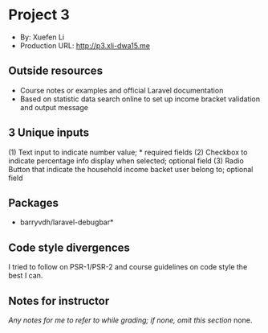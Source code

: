 # Project 3 
+ By: Xuefen Li
+ Production URL: http://p3.xli-dwa15.me  

## Outside resources 
+ Course notes or examples  and official Laravel documentation
+ Based on statistic data search online to set up income bracket validation and output message

## 3 Unique inputs 

(1) Text input to indicate number value; * required fields
(2) Checkbox to indicate percentage info display when selected; optional field
(3) Radio Button that indicate the household income backet user belong to; optional field 

## Packages 
+ barryvdh/laravel-debugbar*  

## Code style divergences 
I tried to follow on PSR-1/PSR-2 and course guidelines on code style the best I can.

## Notes for instructor 
*Any notes for me to refer to while grading; if none, omit this section*
none.
